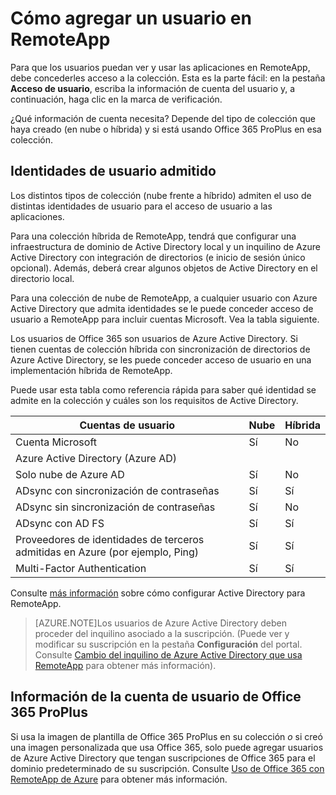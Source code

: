 <properties 
    pageTitle="Agregar un usuario en RemoteApp" 
    description="Más información sobre cómo agregar usuarios de RemoteApp" 
    services="remoteapp" 
	documentationCenter="" 
    authors="lizap" 
    manager="mbaldwin" />

<tags 
    ms.service="remoteapp" 
    ms.workload="compute" 
    ms.tgt_pltfrm="na" 
    ms.devlang="na" 
    ms.topic="article" 
    ms.date="06/30/2015" 
    ms.author="elizapo" />

# Cómo agregar un usuario en RemoteApp

Para que los usuarios puedan ver y usar las aplicaciones en RemoteApp, debe concederles acceso a la colección. Esta es la parte fácil: en la pestaña **Acceso de usuario**, escriba la información de cuenta del usuario y, a continuación, haga clic en la marca de verificación.

¿Qué información de cuenta necesita? Depende del tipo de colección que haya creado (en nube o híbrida) y si está usando Office 365 ProPlus en esa colección.

## Identidades de usuario admitido

Los distintos tipos de colección (nube frente a híbrido) admiten el uso de distintas identidades de usuario para el acceso de usuario a las aplicaciones.

Para una colección híbrida de RemoteApp, tendrá que configurar una infraestructura de dominio de Active Directory local y un inquilino de Azure Active Directory con integración de directorios (e inicio de sesión único opcional). Además, deberá crear algunos objetos de Active Directory en el directorio local.

Para una colección de nube de RemoteApp, a cualquier usuario con Azure Active Directory que admita identidades se le puede conceder acceso de usuario a RemoteApp para incluir cuentas Microsoft. Vea la tabla siguiente.

Los usuarios de Office 365 son usuarios de Azure Active Directory. Si tienen cuentas de colección híbrida con sincronización de directorios de Azure Active Directory, se les puede conceder acceso de usuario en una implementación híbrida de RemoteApp.

Puede usar esta tabla como referencia rápida para saber qué identidad se admite en la colección y cuáles son los requisitos de Active Directory.

|Cuentas de usuario |Nube |Híbrida|
|--------------|--------|------|
|Cuenta Microsoft| 	Sí|	No|
|Azure Active Directory (Azure AD)| | |	
|Solo nube de Azure AD |Sí |No |
|ADsync con sincronización de contraseñas |Sí |Sí |
|ADsync sin sincronización de contraseñas|	Sí |No |
|ADsync con AD FS |Sí |Sí |
|Proveedores de identidades de terceros admitidas en Azure (por ejemplo, Ping) |Sí |Sí|	
|Multi-Factor Authentication |Sí |Sí |

Consulte [más información](remoteapp-ad.md) sobre cómo configurar Active Directory para RemoteApp.


> [AZURE.NOTE]Los usuarios de Azure Active Directory deben proceder del inquilino asociado a la suscripción. (Puede ver y modificar su suscripción en la pestaña **Configuración** del portal. Consulte [Cambio del inquilino de Azure Active Directory que usa RemoteApp](remoteapp-changetenant.md) para obtener más información).

## Información de la cuenta de usuario de Office 365 ProPlus
Si usa la imagen de plantilla de Office 365 ProPlus en su colección *o* si creó una imagen personalizada que usa Office 365, solo puede agregar usuarios de Azure Active Directory que tengan suscripciones de Office 365 para el dominio predeterminado de su suscripción. Consulte [Uso de Office 365 con RemoteApp de Azure](remoteapp-o365.md) para obtener más información.
 

<!---HONumber=August15_HO6-->